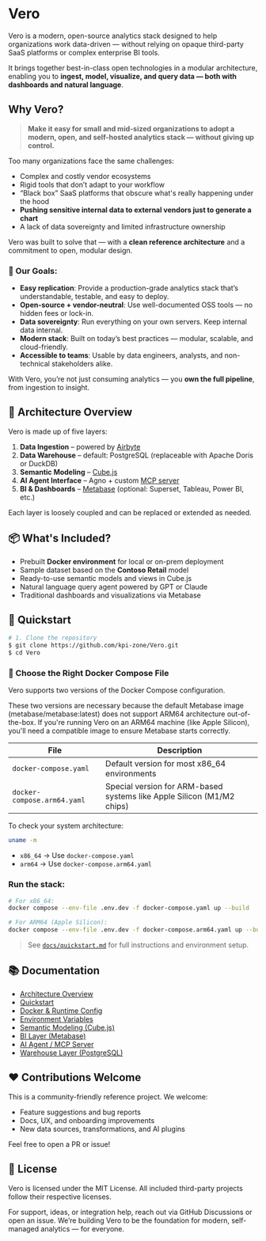 # Vero

Vero is a modern, open-source analytics stack designed to help organizations work data-driven — without relying on opaque third-party SaaS platforms or complex enterprise BI tools.

It brings together best-in-class open technologies in a modular architecture, enabling you to **ingest, model, visualize, and query data — both with dashboards and natural language**.

## Why Vero?

> **Make it easy for small and mid-sized organizations to adopt a modern, open, and self-hosted analytics stack — without giving up control.**

Too many organizations face the same challenges:

- Complex and costly vendor ecosystems
- Rigid tools that don’t adapt to your workflow
- “Black box” SaaS platforms that obscure what's really happening under the hood
- **Pushing sensitive internal data to external vendors just to generate a chart**
- A lack of data sovereignty and limited infrastructure ownership

Vero was built to solve that — with a **clean reference architecture** and a commitment to open, modular design.

### 🚀 Our Goals:

- **Easy replication**: Provide a production-grade analytics stack that’s understandable, testable, and easy to deploy.
- **Open-source + vendor-neutral**: Use well-documented OSS tools — no hidden fees or lock-in.
- **Data sovereignty**: Run everything on your own servers. Keep internal data internal.
- **Modern stack**: Built on today’s best practices — modular, scalable, and cloud-friendly.
- **Accessible to teams**: Usable by data engineers, analysts, and non-technical stakeholders alike.

With Vero, you’re not just consuming analytics — you **own the full pipeline**, from ingestion to insight.

## 🧱 Architecture Overview

Vero is made up of five layers:

1. **Data Ingestion** – powered by [Airbyte](https://airbyte.com)
2. **Data Warehouse** – default: PostgreSQL (replaceable with Apache Doris or DuckDB)
3. **Semantic Modeling** – [Cube.js](https://cube.dev)
4. **AI Agent Interface** – Agno + custom [MCP server](https://github.com/isaacwasserman/mcp_cube_server)
5. **BI & Dashboards** – [Metabase](https://metabase.com) (optional: Superset, Tableau, Power BI, etc.)

Each layer is loosely coupled and can be replaced or extended as needed.

## 📦 What's Included?

- Prebuilt **Docker environment** for local or on-prem deployment
- Sample dataset based on the **Contoso Retail** model
- Ready-to-use semantic models and views in Cube.js
- Natural language query agent powered by GPT or Claude
- Traditional dashboards and visualizations via Metabase

## 🧪 Quickstart

```bash
# 1. Clone the repository
$ git clone https://github.com/kpi-zone/Vero.git
$ cd Vero
```

### 🐳 Choose the Right Docker Compose File

Vero supports two versions of the Docker Compose configuration.

These two versions are necessary because the default Metabase image (metabase/metabase:latest) does not support ARM64 architecture out-of-the-box. If you're running Vero on an ARM64 machine (like Apple Silicon), you'll need a compatible image to ensure Metabase starts correctly.

| File                        | Description                                                            |
| --------------------------- | ---------------------------------------------------------------------- |
| `docker-compose.yaml`       | Default version for most x86_64 environments                           |
| `docker-compose.arm64.yaml` | Special version for ARM-based systems like Apple Silicon (M1/M2 chips) |

To check your system architecture:

```bash
uname -m
```

- `x86_64` → Use `docker-compose.yaml`
- `arm64` → Use `docker-compose.arm64.yaml`

### Run the stack:

```bash
# For x86_64:
docker compose --env-file .env.dev -f docker-compose.yaml up --build

# For ARM64 (Apple Silicon):
docker compose --env-file .env.dev -f docker-compose.arm64.yaml up --build
```

> See [`docs/quickstart.md`](./docs/quickstart.md) for full instructions and environment setup.

## 📚 Documentation

- [Architecture Overview](./docs/architecture.md)
- [Quickstart](./docs/quickstart.md)
- [Docker & Runtime Config](./docs/conf/docker.md)
- [Environment Variables](./docs/conf/environment.md)
- [Semantic Modeling (Cube.js)](./docs/semantic/cubejs.md)
- [BI Layer (Metabase)](./docs/bi/metabase.md)
- [AI Agent / MCP Server](./docs/ai/mcp-server.md)
- [Warehouse Layer (PostgreSQL)](./docs/warehouse/postgres.md)

## ❤️ Contributions Welcome

This is a community-friendly reference project. We welcome:

- Feature suggestions and bug reports
- Docs, UX, and onboarding improvements
- New data sources, transformations, and AI plugins

Feel free to open a PR or issue!

## 📄 License

Vero is licensed under the MIT License. All included third-party projects follow their respective licenses.

For support, ideas, or integration help, reach out via GitHub Discussions or open an issue. We’re building Vero to be the foundation for modern, self-managed analytics — for everyone.
